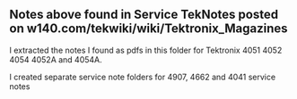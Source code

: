 Notes above found in Service TekNotes posted on w140.com/tekwiki/wiki/Tektronix_Magazines
-------
I extracted the notes I found as pdfs in this folder for Tektronix 4051 4052 4054 4052A and 4054A.

I created separate service note folders for 4907, 4662 and 4041 service notes
